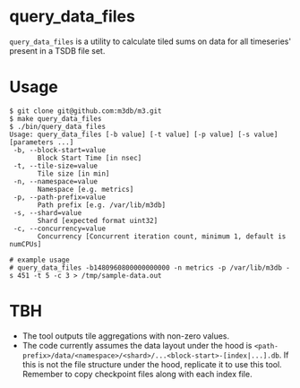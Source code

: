 # query_data_files

`query_data_files` is a utility to calculate tiled sums on data for all timeseries' present in a TSDB file set.

# Usage
```
$ git clone git@github.com:m3db/m3.git
$ make query_data_files
$ ./bin/query_data_files
Usage: query_data_files [-b value] [-t value] [-p value] [-s value] [parameters ...]
 -b, --block-start=value
       Block Start Time [in nsec]
 -t, --tile-size=value
       Tile size [in min]
 -n, --namespace=value
       Namespace [e.g. metrics]
 -p, --path-prefix=value
       Path prefix [e.g. /var/lib/m3db]
 -s, --shard=value
       Shard [expected format uint32]
 -c, --concurrency=value
       Concurrency [Concurrent iteration count, minimum 1, default is numCPUs]

# example usage
# query_data_files -b1480960800000000000 -n metrics -p /var/lib/m3db -s 451 -t 5 -c 3 > /tmp/sample-data.out
```

# TBH
- The tool outputs tile aggregations with non-zero values.
- The code currently assumes the data layout under the hood is `<path-prefix>/data/<namespace>/<shard>/...<block-start>-[index|...].db`. If this is not the file structure under the hood, replicate it to use this tool. Remember to copy checkpoint files along with each index file.
